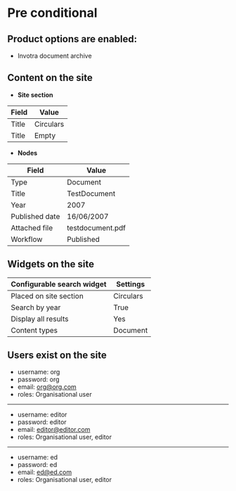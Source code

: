 # Pre conditional

## Product options are enabled:
- Invotra document archive

## Content on the site

- **Site section**

Field  | Value
---|---
Title  | Circulars
Title  | Empty 

- **Nodes**

Field  | Value
|---|---|
|Type|Document|
|Title|TestDocument|
|Year|2007|
|Published date|16/06/2007|
|Attached file|testdocument.pdf|
|Workflow|Published|

## Widgets on the site
|Configurable search widget|Settings|
|---|---|
|Placed on site section|Circulars|
|Search by year|True|
|Display all results|Yes|
|Content types| Document|


## Users exist on the site
- username: org
- password: org
- email: org@org.com
- roles: Organisational user

---

- username: editor
- password: editor
- email: editor@editor.com
- roles: Organisational user, editor

----

- username: ed
- password: ed
- email: ed@ed.com
- roles: Organisational user, editor

